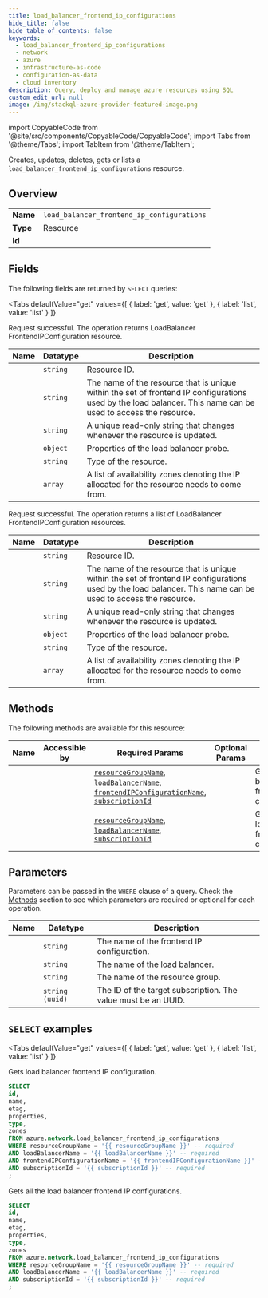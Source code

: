 ```yaml
--- 
title: load_balancer_frontend_ip_configurations
hide_title: false
hide_table_of_contents: false
keywords:
  - load_balancer_frontend_ip_configurations
  - network
  - azure
  - infrastructure-as-code
  - configuration-as-data
  - cloud inventory
description: Query, deploy and manage azure resources using SQL
custom_edit_url: null
image: /img/stackql-azure-provider-featured-image.png
---
```


import CopyableCode from '@site/src/components/CopyableCode/CopyableCode';
import Tabs from '@theme/Tabs';
import TabItem from '@theme/TabItem';

Creates, updates, deletes, gets or lists a <code>load_balancer_frontend_ip_configurations</code> resource.

## Overview
<table><tbody>
<tr><td><b>Name</b></td><td><code>load_balancer_frontend_ip_configurations</code></td></tr>
<tr><td><b>Type</b></td><td>Resource</td></tr>
<tr><td><b>Id</b></td><td><CopyableCode code="azure.network.load_balancer_frontend_ip_configurations" /></td></tr>
</tbody></table>

## Fields

The following fields are returned by `SELECT` queries:

<Tabs
    defaultValue="get"
    values={[
        { label: 'get', value: 'get' },
        { label: 'list', value: 'list' }
    ]}
>
<TabItem value="get">

Request successful. The operation returns LoadBalancer FrontendIPConfiguration resource.

<table>
<thead>
    <tr>
    <th>Name</th>
    <th>Datatype</th>
    <th>Description</th>
    </tr>
</thead>
<tbody>
<tr>
    <td><CopyableCode code="id" /></td>
    <td><code>string</code></td>
    <td>Resource ID.</td>
</tr>
<tr>
    <td><CopyableCode code="name" /></td>
    <td><code>string</code></td>
    <td>The name of the resource that is unique within the set of frontend IP configurations used by the load balancer. This name can be used to access the resource.</td>
</tr>
<tr>
    <td><CopyableCode code="etag" /></td>
    <td><code>string</code></td>
    <td>A unique read-only string that changes whenever the resource is updated.</td>
</tr>
<tr>
    <td><CopyableCode code="properties" /></td>
    <td><code>object</code></td>
    <td>Properties of the load balancer probe.</td>
</tr>
<tr>
    <td><CopyableCode code="type" /></td>
    <td><code>string</code></td>
    <td>Type of the resource.</td>
</tr>
<tr>
    <td><CopyableCode code="zones" /></td>
    <td><code>array</code></td>
    <td>A list of availability zones denoting the IP allocated for the resource needs to come from.</td>
</tr>
</tbody>
</table>
</TabItem>
<TabItem value="list">

Request successful. The operation returns a list of LoadBalancer FrontendIPConfiguration resources.

<table>
<thead>
    <tr>
    <th>Name</th>
    <th>Datatype</th>
    <th>Description</th>
    </tr>
</thead>
<tbody>
<tr>
    <td><CopyableCode code="id" /></td>
    <td><code>string</code></td>
    <td>Resource ID.</td>
</tr>
<tr>
    <td><CopyableCode code="name" /></td>
    <td><code>string</code></td>
    <td>The name of the resource that is unique within the set of frontend IP configurations used by the load balancer. This name can be used to access the resource.</td>
</tr>
<tr>
    <td><CopyableCode code="etag" /></td>
    <td><code>string</code></td>
    <td>A unique read-only string that changes whenever the resource is updated.</td>
</tr>
<tr>
    <td><CopyableCode code="properties" /></td>
    <td><code>object</code></td>
    <td>Properties of the load balancer probe.</td>
</tr>
<tr>
    <td><CopyableCode code="type" /></td>
    <td><code>string</code></td>
    <td>Type of the resource.</td>
</tr>
<tr>
    <td><CopyableCode code="zones" /></td>
    <td><code>array</code></td>
    <td>A list of availability zones denoting the IP allocated for the resource needs to come from.</td>
</tr>
</tbody>
</table>
</TabItem>
</Tabs>

## Methods

The following methods are available for this resource:

<table>
<thead>
    <tr>
    <th>Name</th>
    <th>Accessible by</th>
    <th>Required Params</th>
    <th>Optional Params</th>
    <th>Description</th>
    </tr>
</thead>
<tbody>
<tr>
    <td><a href="#get"><CopyableCode code="get" /></a></td>
    <td><CopyableCode code="select" /></td>
    <td><a href="#parameter-resourceGroupName"><code>resourceGroupName</code></a>, <a href="#parameter-loadBalancerName"><code>loadBalancerName</code></a>, <a href="#parameter-frontendIPConfigurationName"><code>frontendIPConfigurationName</code></a>, <a href="#parameter-subscriptionId"><code>subscriptionId</code></a></td>
    <td></td>
    <td>Gets load balancer frontend IP configuration.</td>
</tr>
<tr>
    <td><a href="#list"><CopyableCode code="list" /></a></td>
    <td><CopyableCode code="select" /></td>
    <td><a href="#parameter-resourceGroupName"><code>resourceGroupName</code></a>, <a href="#parameter-loadBalancerName"><code>loadBalancerName</code></a>, <a href="#parameter-subscriptionId"><code>subscriptionId</code></a></td>
    <td></td>
    <td>Gets all the load balancer frontend IP configurations.</td>
</tr>
</tbody>
</table>

## Parameters

Parameters can be passed in the `WHERE` clause of a query. Check the [Methods](#methods) section to see which parameters are required or optional for each operation.

<table>
<thead>
    <tr>
    <th>Name</th>
    <th>Datatype</th>
    <th>Description</th>
    </tr>
</thead>
<tbody>
<tr id="parameter-frontendIPConfigurationName">
    <td><CopyableCode code="frontendIPConfigurationName" /></td>
    <td><code>string</code></td>
    <td>The name of the frontend IP configuration.</td>
</tr>
<tr id="parameter-loadBalancerName">
    <td><CopyableCode code="loadBalancerName" /></td>
    <td><code>string</code></td>
    <td>The name of the load balancer.</td>
</tr>
<tr id="parameter-resourceGroupName">
    <td><CopyableCode code="resourceGroupName" /></td>
    <td><code>string</code></td>
    <td>The name of the resource group.</td>
</tr>
<tr id="parameter-subscriptionId">
    <td><CopyableCode code="subscriptionId" /></td>
    <td><code>string (uuid)</code></td>
    <td>The ID of the target subscription. The value must be an UUID.</td>
</tr>
</tbody>
</table>

## `SELECT` examples

<Tabs
    defaultValue="get"
    values={[
        { label: 'get', value: 'get' },
        { label: 'list', value: 'list' }
    ]}
>
<TabItem value="get">

Gets load balancer frontend IP configuration.

```sql
SELECT
id,
name,
etag,
properties,
type,
zones
FROM azure.network.load_balancer_frontend_ip_configurations
WHERE resourceGroupName = '{{ resourceGroupName }}' -- required
AND loadBalancerName = '{{ loadBalancerName }}' -- required
AND frontendIPConfigurationName = '{{ frontendIPConfigurationName }}' -- required
AND subscriptionId = '{{ subscriptionId }}' -- required
;
```
</TabItem>
<TabItem value="list">

Gets all the load balancer frontend IP configurations.

```sql
SELECT
id,
name,
etag,
properties,
type,
zones
FROM azure.network.load_balancer_frontend_ip_configurations
WHERE resourceGroupName = '{{ resourceGroupName }}' -- required
AND loadBalancerName = '{{ loadBalancerName }}' -- required
AND subscriptionId = '{{ subscriptionId }}' -- required
;
```
</TabItem>
</Tabs>
